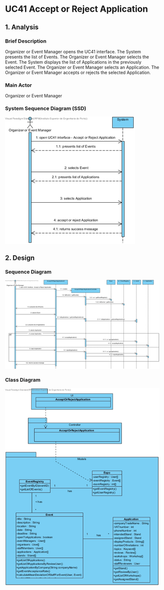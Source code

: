 # **UC41 Accept or Reject Application**

## **1. Analysis**

### Brief Description

Organizer or Event Manager opens the UC41 interface. The System presents the list of Events. The Organizer or Event Manager selects the Event. The System displays the list of Applications in the previously selected Event. The Organizer or Event Manager selects an Application. The Organizer or Event Manager accepts or rejects the selected Application.

### Main Actor

Organizer or Event Manager

### System Sequence Diagram (SSD)

![UC41-SSD.jpg](UC41-SSD.jpg)

## **2. Design**

### Sequence Diagram

![UC41-Design-Sequence.jpg](UC41-Design-Sequence.jpg)

### Class Diagram

![UC41-Design-Class.jpg](UC41-Design-Class.jpg)